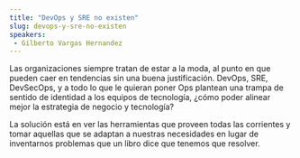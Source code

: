 ```yaml
---
title: "DevOps y SRE no existen"
slug: devops-y-sre-no-existen
speakers:
 - Gilberto Vargas Hernandez
---
```


Las organizaciones siempre tratan de estar a la moda, al punto en que pueden caer en tendencias sin una buena justificación. DevOps, SRE, DevSecOps, y a todo lo que le quieran poner Ops plantean una trampa de sentido de identidad a los equipos de tecnología, ¿cómo poder alinear mejor la estrategia de negocio y tecnología?

La solución está en ver las herramientas que proveen todas las corrientes y tomar aquellas que se adaptan a nuestras necesidades en lugar de inventarnos problemas que un libro dice que tenemos que resolver.